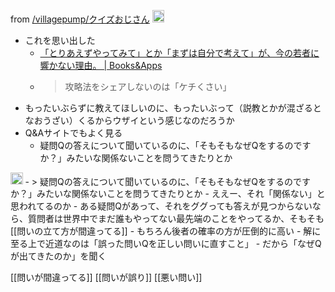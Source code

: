
from [/villagepump/クイズおじさん](https://scrapbox.io/villagepump/クイズおじさん)
<img src='https://scrapbox.io/api/pages/villagepump/sta/icon' alt='/villagepump/sta.icon' height="19.5"/>
- これを思い出した
    - [「とりあえずやってみて」とか「まずは自分で考えて」が、今の若者に響かない理由。 | Books&Apps](https://blog.tinect.jp/?p=77189)
    - > 攻略法をシェアしないのは「ケチくさい」
- もったいぶらずに教えてほしいのに、もったいぶって（説教とかが混ざるとなおうざい）くるからウザイという感じなのだろうか
- Q&Aサイトでもよく見る
    - 疑問Qの答えについて聞いているのに、「そもそもなぜQをするのですか？」みたいな関係ないことを問うてきたりとか

<img src='https://scrapbox.io/api/pages/villagepump/nishio/icon' alt='/villagepump/nishio.icon' height="19.5"/>
- > 疑問Qの答えについて聞いているのに、「そもそもなぜQをするのですか？」みたいな関係ないことを問うてきたりとか
- ええー、それ「関係ない」と思われてるのか
- ある疑問Qがあって、それをググっても答えが見つからないなら、質問者は世界中でまだ誰もやってない最先端のことをやってるか、そもそも[[問いの立て方が間違ってる]]
    - もちろん後者の確率の方が圧倒的に高い
- 解に至る上で近道なのは「誤った問いQを正しい問いに直すこと」
    - だから「なぜQが出てきたのか」を聞く


[[問いが間違ってる]]
[[問いが誤り]]
[[悪い問い]]
